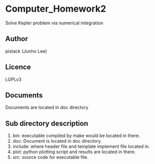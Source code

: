 # Computer_Homework2
Solve Kepler problem via numerical integration

## Author
pistack (Junho Lee)

## Licence
LGPLv3

## Documents
Documents are located in doc directory

## Sub directory description
1. bin: executable compiled by make would be located in there.
2. doc: Document is located in doc directory.
3. include: where header file and template implement file located in. 
4. plot: python plotting script and results are located in there.
5. src: source code for executable file.
